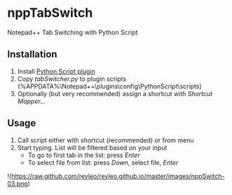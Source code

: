 # nppTabSwitch
Notepad++ Tab Switching with Python Script

## Installation
1. Install [Python Script plugin](https://github.com/bruderstein/PythonScript)
1. Copy *tabSwitcher.py* to plugin scripts (%APPDATA%\Notepad++\plugins\config\PythonScript\scripts)
1. Optionally (but very recommended) assign a shortcut with *Shortcut Mapper...*

## Usage
1. Call script either with shortcut (recommended) or from menu
1. Start typing. List will be filtered based on your input
    * To go to first tab in the list: press *Enter*
    * To select file from list: press *Down*, select file, *Enter*

!(https://raw.github.com/reyleo/reyleo.github.io/master/images/nppSwitch-03.png)
